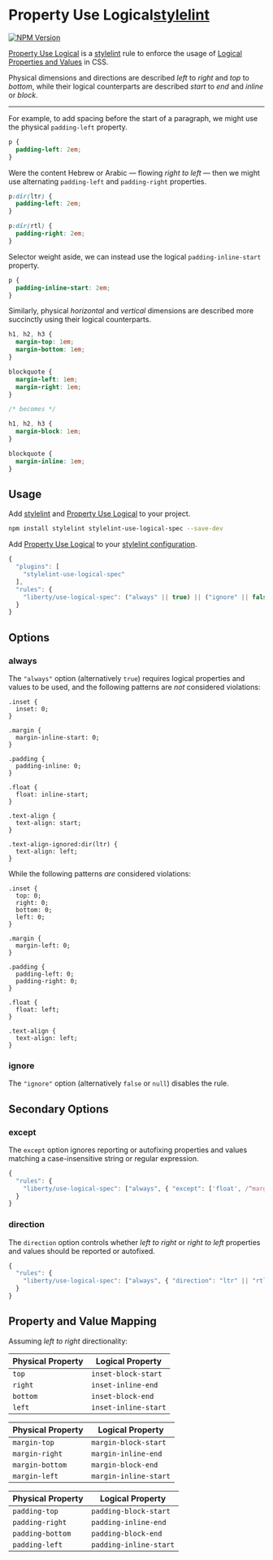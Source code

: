 # Property Use Logical[stylelint]

[![NPM Version][npm-img]][npm-url]

[Property Use Logical] is a [stylelint] rule to enforce the usage of
[Logical Properties and Values] in CSS.

Physical dimensions and directions are described _left_ to _right_ and _top_ to
_bottom_, while their logical counterparts are described _start_ to _end_ and
_inline_ or _block_.

---

For example, to add spacing before the start of a paragraph, we might use the
physical `padding-left` property.

```css
p {
  padding-left: 2em;
}
```

Were the content Hebrew or Arabic — flowing _right to left_ — then we might
use alternating `padding-left` and `padding-right` properties.

```css
p:dir(ltr) {
  padding-left: 2em;
}

p:dir(rtl) {
  padding-right: 2em;
}
```

Selector weight aside, we can instead use the logical `padding-inline-start`
property.

```css
p {
  padding-inline-start: 2em;
}
```

Similarly, physical _horizontal_ and _vertical_ dimensions are described
more succinctly using their logical counterparts.

```css
h1, h2, h3 {
  margin-top: 1em;
  margin-bottom: 1em;
}

blockquote {
  margin-left: 1em;
  margin-right: 1em;
}

/* becomes */

h1, h2, h3 {
  margin-block: 1em;
}

blockquote {
  margin-inline: 1em;
}
```

## Usage

Add [stylelint] and [Property Use Logical] to your project.

```bash
npm install stylelint stylelint-use-logical-spec --save-dev
```

Add [Property Use Logical] to your [stylelint configuration].

```js
{
  "plugins": [
    "stylelint-use-logical-spec"
  ],
  "rules": {
    "liberty/use-logical-spec": ("always" || true) || ("ignore" || false || null)
  }
}
```

## Options

### always

The `"always"` option (alternatively `true`) requires logical properties and
values to be used, and the following patterns are _not_ considered violations:

```pcss
.inset {
  inset: 0;
}

.margin {
  margin-inline-start: 0;
}

.padding {
  padding-inline: 0;
}

.float {
  float: inline-start;
}

.text-align {
  text-align: start;
}

.text-align-ignored:dir(ltr) {
  text-align: left;
}
```

While the following patterns _are_ considered violations:

```pcss
.inset {
  top: 0;
  right: 0;
  bottom: 0;
  left: 0;
}

.margin {
  margin-left: 0;
}

.padding {
  padding-left: 0;
  padding-right: 0;
}

.float {
  float: left;
}

.text-align {
  text-align: left;
}
```

### ignore

The `"ignore"` option (alternatively `false` or `null`) disables the rule.

## Secondary Options

### except

The `except` option ignores reporting or autofixing properties and values
matching a case-insensitive string or regular expression.

```js
{
  "rules": {
    "liberty/use-logical-spec": ["always", { "except": ['float', /^margin/i] }]
  }
}
```

### direction

The `direction` option controls whether _left to right_ or _right to left_
properties and values should be reported or autofixed.

```js
{
  "rules": {
    "liberty/use-logical-spec": ["always", { "direction": "ltr" || "rtl" }]
  }
}
```

## Property and Value Mapping

Assuming _left to right_ directionality:

| Physical Property | Logical Property       |
| ----------------- | ---------------------- |
| `top`             | `inset-block-start`    |
| `right`           | `inset-inline-end`     |
| `bottom`          | `inset-block-end`      |
| `left`            | `inset-inline-start`   |

| Physical Property | Logical Property       |
| ----------------- | ---------------------- |
| `margin-top`      | `margin-block-start`   |
| `margin-right`    | `margin-inline-end`    |
| `margin-bottom`   | `margin-block-end`     |
| `margin-left`     | `margin-inline-start`  |

| Physical Property | Logical Property       |
| ----------------- | ---------------------- |
| `padding-top`     | `padding-block-start`  |
| `padding-right`   | `padding-inline-end`   |
| `padding-bottom`  | `padding-block-end`    |
| `padding-left`    | `padding-inline-start` |



[npm-img]: https://img.shields.io/npm/v/stylelint-use-logical-spec.svg
[npm-url]: https://www.npmjs.com/package/stylelint-use-logical-spec

[Logical Properties and Values]: https://www.w3.org/TR/css-logical-1/
[stylelint]: https://github.com/stylelint/stylelint
[stylelint configuration]: https://github.com/stylelint/stylelint/blob/master/docs/user-guide/configuration.md#readme
[Property Use Logical]: https://github.com/Jordan-Hall/stylelint-use-logical-spec
